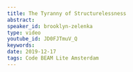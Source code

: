 ```yaml
---
title: The Tyranny of Structurelessness
abstract: 
speaker_id: brooklyn-zelenka
type: video
youtube_id: JD0FJTmuV_Q
keywords: 
date: 2019-12-17
tags: Code BEAM Lite Amsterdam
---
```


